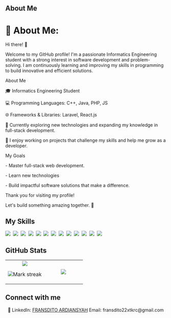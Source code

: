 ## About Me

# 💫 About Me:

Hi there! 👋  
  
Welcome to my GitHub profile! I'm a passionate Informatics Engineering student with a strong interest in software development and problem-solving. I am continuously learning and improving my skills in programming to build innovative and efficient solutions.  
  
About Me  
  
🎓 Informatics Engineering Student  
  
💻 Programming Languages: C++, Java, PHP, JS  
  
🌐 Frameworks & Libraries: Laravel, React.js  
  
🌱 Currently exploring new technologies and expanding my knowledge in full-stack development.  
  
🔧 I enjoy working on projects that challenge my skills and help me grow as a developer.  
  
My Goals  
  
\- Master full-stack web development.  
  
\- Learn new technologies  
  
\- Build impactful software solutions that make a difference.  
  
Thank you for visiting my profile!  
  
Let's build something amazing together. 🚀  
  

## My Skills

<img src="https://img.shields.io/badge/C++-%2300599C.svg?logo=c%2B%2B&logoColor=white"> 
<img src="https://img.shields.io/badge/CSS-1572B6?logo=css3&logoColor=fff"> 
<img src="https://img.shields.io/badge/HTML-%23E34F26.svg?logo=html5&logoColor=white"> 
<img src="https://img.shields.io/badge/Java-%23ED8B00.svg?logo=openjdk&logoColor=white"> 
<img src="https://img.shields.io/badge/JavaScript-F7DF1E?logo=javascript&logoColor=000"> 
<img src="https://img.shields.io/badge/TypeScript-3178C6?logo=typescript&logoColor=fff"> 
<img src="https://img.shields.io/badge/Laravel-%23FF2D20.svg?logo=laravel&logoColor=white"> 
<img src="https://img.shields.io/badge/Next.js-black?logo=next.js&logoColor=white"> 
<img src="https://img.shields.io/badge/Node.js-6DA55F?logo=node.js&logoColor=white"> 
<img src="https://img.shields.io/badge/Tailwind%20CSS-%2338B2AC.svg?logo=tailwind-css&logoColor=white"> 
<img src="https://img.shields.io/badge/MariaDB-003545?logo=mariadb&logoColor=white"> 
<img src="https://img.shields.io/badge/React-61DAFB?logo=react&logoColor=white"> 
<img src="https://img.shields.io/badge/npm-CB3837?logo=npm&logoColor=fff"> 

## GitHub Stats

<table><tbody><tr border="none"><td width="50%" align="center">
<img align="center" src="https://readme-stats-fork-mauve.vercel.app/api/?username=fransdito22&theme=dark&show_icons=true&count_private=true">

<img alt="Mark streak" src="https://github-readme-streak-stats-five-roan.vercel.app?user=fransdito22&theme=dark"></td><td width="50%" align="center">
<img align="center" src="https://readme-stats-fork-mauve.vercel.app/api/top-langs/?username=fransdito22&theme=dark&hide_border=false&no-bg=true&no-frame=true&langs_count=6"></td></tr></tbody></table>

## Connect with me

<p align="center">🔗 LinkedIn: <a href="https://www.linkedin.com/in/frans-dito-244921261/" target="_blank">FRANSDITO ARDIANSYAH</a> Email: fransdito22xtkrc@gmail.com</p>
